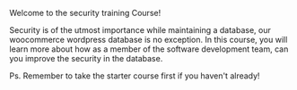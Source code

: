 Welcome to the security training Course!

Security is of the utmost importance while maintaining a database, our woocommerce wordpress database is no exception. In this course, you will learn more about how as a member of the software development team, can you improve the security in the database. 

Ps. Remember to take the starter course first if you haven't already!
